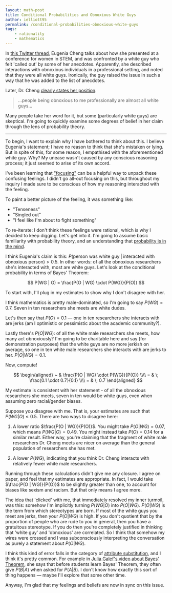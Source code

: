 ```yaml
---
layout: math-post
title: Conditional Probabilities and Obnoxious White Guys
author: ielliott95
permalink: /conditional-probabilities-obnoxious-white-guys
tags:
    - rationality
    - mathematics
---
```


In [this Twitter thread](https://twitter.com/DrEugeniaCheng/status/1124795257814691841),
Eugenia Cheng talks about how she presented at a conference for women in STEM, and was
confronted by a white guy who felt 'called out' by some of her anecdotes. Apparently, she
described interactions with obnoxious individuals in a professional setting, and noted that
they were all white guys. Ironically, the guy raised the issue in such a way that he was added
to the list of anecdotes.

Later, Dr. Cheng [clearly states her position](https://twitter.com/DrEugeniaCheng/status/1124805201452515328).

> ...people being obnoxious to me professionally are almost all white guys...

Many people take her word for it, but some (particularly white guys) are skeptical. I'm going to
quickly examine some degrees of belief in her claim through the lens of probability theory.

---

To begin, I want to explain why I have bothered to think about this. I believe Eugenia's statement;
I have no reason to think that she's mistaken or lying. But in spite of this, for some reason, I
empathised with the aforementioned white guy. Why? My unease wasn't caused by any conscious
reasoning process; it just seemed to arise of its own accord.

I've been learning that ["focusing"](https://medium.com/@ThingMaker/focusing-for-skeptics-6b949ef33a4f)
can be a helpful way to unpack these confusing feelings. I didn't go all-out focusing on this,
but throughout my inquiry I made sure to be conscious of how my reasoning interacted with the feeling.

To paint a better picture of the feeling, it was something like:

* "Tenseness"
* "Singled out"
* "I feel like I'm about to fight something"

To re-iterate: I don't think these feelings were rational, which is why I decided to keep digging. Let's
get into it. I'm going to assume basic familiarity with probability theory, and an understanding that
[probability is in the mind](https://www.lesswrong.com/posts/f6ZLxEWaankRZ2Crv/probability-is-in-the-mind).

I think Eugenia's claim is this:
$P( \text{person was white guy} \; | \; \text{interacted with obnoxious person} ) > 0.5$. In other
words: of all the obnoxious researchers she's interacted with, most are white guys. Let's look at the
conditional probability in terms of Bayes' Theorem:

$$ P(WG | O) = \frac{P(O | WG) \cdot P(WG)}{P(O)} $$

To start with, I'll plug in my estimates to show why I don't disagree with her.

I think mathematics is pretty
male-dominated, so I'm going to say $P(WG) = 0.7$. Seven in ten researchers she meets are white dudes.

Let's then say that $P(O) = 0.1$ &mdash; one in ten researchers she interacts with are jerks (am I optimistic or
pessimistic about the academic community?).

Lastly there's $P(O | WG)$: of all the white male researchers she meets, how many act
obnoxiously? I'm going to be charitable here and say (for demonstration purposes) that the white guys are
no more jerkish on average, so one in ten white male researchers she interacts with are jerks to her.
$P(O | WG) = 0.1$.

Now, compute!

$$
\begin{aligned}
~ & \frac{P(O | WG) \cdot P(WG)}{P(O)} \\\\
= & \; \frac{0.1 \cdot 0.7}{0.1} \\\\
= & \; 0.7
\end{aligned}
$$

My estimate is consistent with her statement - of all the obnoxious researchers she meets, seven in ten
would be white guys, even when assuming zero racial/gender biases.

Suppose you disagree with me. That is, your estimates are such that $P(WG | O) \le 0.5$. There are two ways
to disagree here:

1. A lower ratio $\frac{P(O | WG)}{P(O)}$. You might take
  $P(O | WG) = 0.07$, which  means $P(WG | O) = 0.49$. You might instead take
  $P(O) = 0.14$ for a similar result. Either way, you're claiming that the fragment of
  white male researchers Dr. Cheng meets are nicer on average than the general population of
  researchers she has met.

2. A lower $P(WG)$, indicating that you think Dr. Cheng interacts with relatively fewer white
   male researchers.

Running through these calculations didn't give me any closure. I agree on paper, and feel that my estimates are
appropriate. In fact, I would take $\frac{P(O | WG)}{P(O)}$ to be slightly greater than one, to account
for biases like sexism and racism. But that only means I agree more.

The idea that 'clicked' with me, that immediately resolved my inner turmoil, was this: somehow I'm implicitly
turning
$P(WG | O)$ into $P(O | WG)$. $P(O | WG)$ is the term from which stereotypes are born. If most
of the white guys you meet are jerks, then your $P(O | WG)$ is high. If you don't quotient that by the
proportion of people who are rude to you in general, then you have a gratuitous stereotype. If you do then
you're completely justified in thinking that 'white guy' and 'obnoxious' are correlated. So I think that somehow
my wires were crossed and I was subconsciously interpreting the conversation as purely a statement about
$P(O | WG)$.

I think this kind of error falls in the category of
[attribute substitution](https://en.wikipedia.org/wiki/Attribute_substitution), and I think it's pretty common.
For example in [Julia Galef's video about Bayes' Theorem](https://www.youtube.com/watch?v=BrK7X_XlGB8), she says that before
students learn Bayes' Theorem, they often give $P(B | A)$ when asked for $P(A | B)$. I
don't know how exactly this sort of thing happens &mdash; maybe I'll explore that some other time.

Anyway, I'm glad that my feelings and beliefs are now in sync on this issue.
